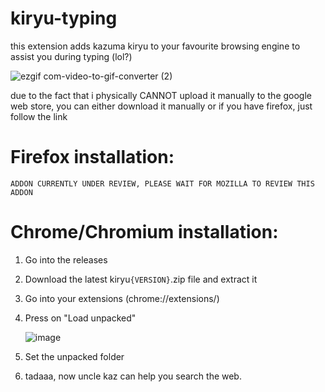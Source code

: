 # kiryu-typing
this extension adds kazuma kiryu to your favourite browsing engine to assist you during typing (lol?)

![ezgif com-video-to-gif-converter (2)](https://github.com/dsinkerii/kiryu-typing/assets/104655906/1604b924-1fc0-44cc-a34a-1360a670c420)


due to the fact that i physically CANNOT upload it manually to the google web store, you can either download it manually or if you have firefox, just follow the link

# Firefox installation:
`ADDON CURRENTLY UNDER REVIEW, PLEASE WAIT FOR MOZILLA TO REVIEW THIS ADDON`
# Chrome/Chromium installation:
1. Go into the releases
2. Download the latest kiryu`{VERSION}`.zip file and extract it
3. Go into your extensions (chrome://extensions/)
4. Press on "Load unpacked"

    ![image](https://github.com/dsinkerii/kiryu-typing/assets/104655906/088bfe20-e3c5-4bec-88bf-2cb826e089bb)

5. Set the unpacked folder
6. tadaaa, now uncle kaz can help you search the web.
